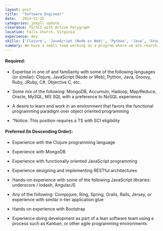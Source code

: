 ```yaml
---
layout: post
title:  "Software Engineer"
date:   2014-11-25
categories: jekyll update
clearance: TS/SCI with Active Polygraph
location: Falls Church, Virginia
experience: Any
skills: ['Clojure', 'JavaScript (Node or Web)', 'Python', 'Java', 'Groovy', 'Ruby', 'JRuby', 'C#', 'Objective C', 'MongoDB', 'Accumulo', 'Hadoop', 'Map/Reduce', 'Oracle', 'MySQL', 'MS SQL', 'NoSQL', 'MongoDB', 'JavaScript', 'RESTful', 'underscore / lodash', 'AngularJS', 'Compojure', 'Ring', 'Spring', 'Grails', 'Rails', 'Jersey', 'Bootstrap', 'Kanban']
summary: We have a small team working on a program where we are rearchitecting a legacy system from the ground up and moving it to a cloud database while reimagining the user interface.
---
```


#### Required:

* Expertise in one of and familiarity with some of the following languages (or similar): Clojure, JavaScript (Node or Web), Python, Java, Groovy, Ruby, JRuby, C#, Objective C, etc.

* Some mix of the following: MongoDB, Accumulo, Hadoop, Map/Reduce, Oracle, MySQL, MS SQL with a preference to NoSQL experience

* A desire to learn and work in an environment that favors the functional programming paradigm over object oriented programming

* "Notice: This position requires a TS with SCI eligibility

#### Preferred (In Descending Order):

* Experience with the Clojure programming language

* Experience with MongoDB

* Experience with functionally oriented JavaScript programming

* Experience designing and implementing RESTful architectures

* Hands-on experience with some of the following JavaScript libraries: underscore / lodash, AngularJS

* Any of the following: Compojure, Ring, Spring, Grails, Rails, Jersey, or experience with similar n-tier application glue

* Hands on experience with Bootstrap

* Experience doing development as part of a lean software team using a process such as Kanban, or other agile programming environments
